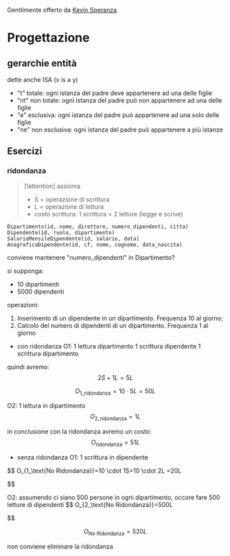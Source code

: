 Gentilmente offerto da [Kevin Speranza](https://github.com/kespers).
# Progettazione
## gerarchie entità
dette anche ISA (x is a y)
- "t" totale: ogni istanza del padre deve appartenere ad una delle figlie
- "nt" non totale: ogni istanza del padre può non appartenere ad una delle figlie
- "e" esclusiva: ogni istanza del padre può appartenere ad una solo delle figlie
- "ne" non esclusiva: ogni istanza del padre può appartenere a più istanze

## Esercizi
### ridondanza

>[!attention] assioma
>- S = operazione di scrittura
>- L = operazione di lettura
>- costo scrittura: 1 scrittura  = 2 letture (legge e scrive)

```
Dipartimento(id, nome, direttore, numero_dipendenti, citta) 
Dipendente(id, ruolo, dipartimento) 
SalarioMensileDipendente(id, salario, data) 
AnagraficaDipendente(id, cf, nome, cognome, data_nascita)
```
conviene mantenere "numero_dipendenti" in Dipartimento?

si supponga:
- 10 dipartimenti
- 5000 dipendenti

operazioni:
1. Inserimento di un dipendente in un dipartimento. Frequenza 10 al giorno; 
2. Calcolo del numero di dipendenti di un dipartimento. Frequenza 1 al giorno


- con ridondanza
O1:
1 lettura dipartimento
1 scrittura dipendente
1 scrittura dipartimento

quindi avremo:
$$
2S+1L=5L
$$

$$
O_{1\_\text{ridondanza}}=10 \cdot 5L=50L
$$

O2:
1 lettura in dipartimento
$$
O_{2\_\text{ridondanza}}=1L 
$$

in conclusione con la ridondanza avremo un costo:
$$
O_{\text{ridondanza}}=51L
$$

- senza ridondanza
O1:
1 scrittura in dipendente

$$
O_{1\_\text{No Ridondanza}}=10 \cdot 1S=10 \cdot 2L =20L
 
$$

O2:
assumendo ci siano 500 persone in ogni dipartimento, occore fare 500 letture di dipendenti
$$
O_{2\_\text{No Ridondanza}}=500L

$$

$$
O_{\text{No Ridondanza}}=520L
$$

non conviene eliminare la ridondanza


